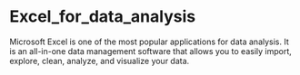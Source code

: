 # Excel_for_data_analysis
Microsoft Excel is one of the most popular applications for data analysis. It is an all-in-one data management software that allows you to easily import, explore, clean, analyze, and visualize your data.
